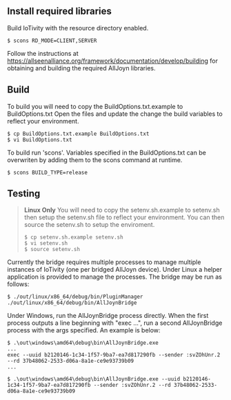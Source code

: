 <!---
  ~ //******************************************************************
  ~ //
  ~ // Copyright 2016 Intel Corporation All Rights Reserved.
  ~ //
  ~ //-=-=-=-=-=-=-=-=-=-=-=-=-=-=-=-=-=-=-=-=-=-=-=-=-=-=-=-=-=-=-=-=
  ~ //
  ~ // Licensed under the Apache License, Version 2.0 (the "License");
  ~ // you may not use this file except in compliance with the License.
  ~ // You may obtain a copy of the License at
  ~ //
  ~ //      http://www.apache.org/licenses/LICENSE-2.0
  ~ //
  ~ // Unless required by applicable law or agreed to in writing, software
  ~ // distributed under the License is distributed on an "AS IS" BASIS,
  ~ // WITHOUT WARRANTIES OR CONDITIONS OF ANY KIND, either express or implied.
  ~ // See the License for the specific language governing permissions and
  ~ // limitations under the License.
  ~ //
  ~ //-=-=-=-=-=-=-=-=-=-=-=-=-=-=-=-=-=-=-=-=-=-=-=-=-=-=-=-=-=-=-=-=
  --->

## Install required libraries
Build IoTivity with the resource directory enabled.

    $ scons RD_MODE=CLIENT,SERVER

Follow the instructions at
https://allseenalliance.org/framework/documentation/develop/building
for obtaining and building the required AllJoyn libraries.

## Build
To build you will need to copy the BuildOptions.txt.example to BuildOptions.txt
Open the files and update the change the build variables to reflect your
environment.

    $ cp BuildOptions.txt.example BuildOptions.txt
    $ vi BuildOptions.txt

To build run 'scons'. Variables specified in the BuildOptions.txt can be
overwriten by adding them to the scons command at runtime.

    $ scons BUILD_TYPE=release

## Testing
> **Linux Only** You will need to copy the setenv.sh.example to setenv.sh then setup
> the setenv.sh file to reflect your environment. You can then source the setenv.sh
> to setup the enviroment.
>
>     $ cp setenv.sh.example setenv.sh
>     $ vi setenv.sh
>     $ source setenv.sh

Currently the bridge requires multiple processes to manage multiple
instances of IoTivity (one per bridged AllJoyn device).  Under Linux a
helper application is provided to manage the processes.  The bridge
may be run as follows:

    $ ./out/linux/x86_64/debug/bin/PluginManager ./out/linux/x86_64/debug/bin/AllJoynBridge

Under Windows, run the AllJoynBridge process directly.  When the first
process outputs a line beginning with "exec ...", run a second
AllJoynBridge process with the args specified.  An example is below:

    $ .\out\windows\amd64\debug\bin\AllJoynBridge.exe
    ...
    exec --uuid b2120146-1c34-1f57-9ba7-ea7d817290fb --sender :svZOhUnr.2 --rd 37b48062-2533-d06a-8a1e-ce9e93739b09
    ...

    $ .\out\windows\amd64\debug\bin\AllJoynBridge.exe --uuid b2120146-1c34-1f57-9ba7-ea7d817290fb --sender :svZOhUnr.2 --rd 37b48062-2533-d06a-8a1e-ce9e93739b09

